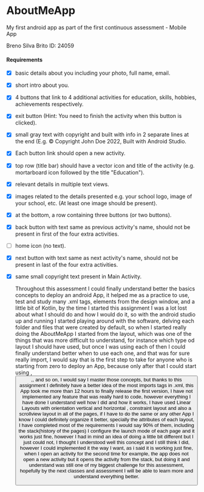 # AboutMeApp
My first android app as part of the first continuous assessment - Mobile App

Breno Silva Brito
ID: 24059

#### Requirements

- [x] basic details about you including your photo, full name, email.
- [x] short intro about you.
- [x] 4 buttons that link to 4 additional activities for education, skills, hobbies, achievements respectively.
- [x] exit button (Hint: You need to finish the activity when this button is clicked).
- [x] small gray text with copyright and built with info in 2 separate lines at the end (E.g. © Copyright John Doe 2022, Built with Android Studio.
- [x] Each button link should open a new activity.
- [x] top row (title bar) should have a vector icon and title of the activity (e.g. mortarboard icon followed by the title "Education").
- [x] relevant details in multiple text views.
- [x] images related to the details presented e.g. your school logo, image of your school, etc. (At least one image should be present).
- [x] at the bottom, a row containing three buttons (or two buttons).
- [x] back button with text same as previous activity's name, should not be present in first of the four extra activities.
- [ ] home icon (no text).
- [x] next button with text same as next activity's name, should not be present in last of the four extra activities.
- [x] same small copyright text present in Main Activity.

     Throughout this assessment I could finally understand better the basics concepts to deploy an android App, it helped me as a practice 
to use, test and study many .xml tags, elements from the design window, and a little bit of Kotlin, by the time I started this assignment 
I was a lot lost about what I should do and how I would do it, so with the android studio up and running I started playing around with the
software, delving each folder and files that were created by default, so when I started really doing the AboutMeApp I started from the layout, 
which was one of the things that was more difficult to understand, for instance which type od layout I should have used, but once 
I was using each of then I could finally understand better when to use each one, and that was for sure really import, I would say that is
the first step to take for anyone who is starting from zero to deploy an App, because only after that I could start using <image>,<button>,<textview>,
and so on, I would say I master those concepts, but thanks to this assignment I definitely have a better idea of the most imports tags in .xml,
this App took me more than 12 hours to finally release the first version, I have not implemented any feature that was really hard to code, however
everything I have done I understand well how I did and how it works, I have used Linear Layouts with orientation vertical and horizontal
, constraint layout and also a scrollview layout in all of the pages, if I have to do the same or any other App I know I could definitely
organize it better, specially the attributes of each layout, I have completed most of the requirements I would say 90% of them, including the stack(history of the pages)
I configure the launch mode of each page and it works just fine, however I had in mind an idea of doing a little bit different but I
just could not, I thought I understood well this concept and I still think I did, however I could implemented it the way I want, as i said it is 
working just fine, when I open an activity for the second time for example, the app does not open a new activity but it opens the activity from
the stack, but doing it and understand was still one of my biggest challenge for this assessment, hopefully by the next classes and assessment 
I will be able to learn more and understand everything better.
